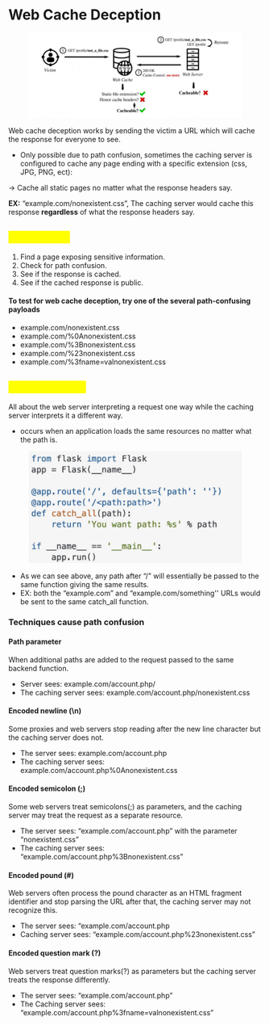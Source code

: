 # Web Cache Deception

<figure><img src="../.gitbook/assets/image (17).png" alt=""><figcaption></figcaption></figure>

Web cache deception works by sending the victim a URL which will cache the response for everyone to see.

* Only possible due to path confusion, sometimes the caching server is configured to cache any page ending with a specific extension (css, JPG, PNG, ect):

&#x20;     \-> Cache all static pages no matter what the response headers say.

**EX:** “example.com/nonexistent.css”, The caching server would cache this response **regardless** of what the response headers say.

## <mark style="color:yellow;">Exploitation</mark>

1. Find a page exposing sensitive information.&#x20;
2. Check for path confusion.
3. See if the response is cached.
4. See if the cached response is public.

#### To test for web cache deception, try one of the several path-confusing payloads

* example.com/nonexistent.css
* example.com/%0Anonexistent.css
* example.com/%3Bnonexistent.css
* example.com/%23nonexistent.css
* example.com/%3fname=valnonexistent.css

## <mark style="color:yellow;">Path confusion</mark>

All about the web server interpreting a request one way while the caching server interprets it a different way.

* occurs when an application loads the same resources no matter what the path is.

<figure><img src="../.gitbook/assets/image (2) (1) (1).png" alt=""><figcaption></figcaption></figure>

* As we can see above, any path after “/” will essentially be passed to the same function giving the same results.
* EX: both the “example.com” and “example.com/something'' URLs would be sent to the same catch\_all function.

### Techniques cause path confusion

#### Path parameter&#x20;

When additional paths are added to the request passed to the same backend function.

* Server sees: example.com/account.php/
* The caching server sees: example.com/account.php/nonexistent.css

#### Encoded newline (\n)&#x20;

Some proxies and web servers stop reading after the new line character but the caching server does not.

* The server sees: example.com/account.php
* The caching server sees: example.com/account.php%0Anonexistent.css

#### Encoded semicolon (;)&#x20;

Some web servers treat semicolons(;) as parameters, and the caching server may treat the request as a separate resource.

* The server sees: “example.com/account.php” with the parameter “nonexistent.css”
* The caching server sees: “example.com/account.php%3Bnonexistent.css”

#### Encoded pound (#)&#x20;

Web servers often process the pound character as an HTML fragment identifier and stop parsing the URL after that, the caching server may not recognize this.

* The server sees: “example.com/account.php
* Caching server sees: “example.com/account.php%23nonexistent.css”

#### Encoded question mark (?)&#x20;

Web servers treat question marks(?) as parameters but the caching server treats the response differently.

* The server sees: “example.com/account.php”
* The Caching server sees: “example.com/account.php%3fname=valnonexistent.css”

